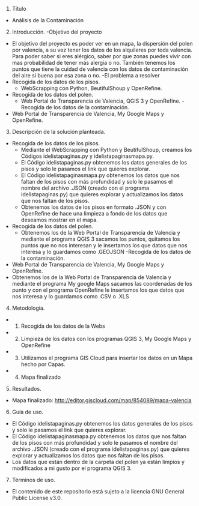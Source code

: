1. Título
  - Análisis de la Contaminación
2. Introducción. 
 -Objetivo del proyecto
  - El objetivo del proyecto es poder ver en un mapa, la dispersión del polen por valencia, a su vez tener los datos de los     alquileres por toda valencia. Para poder saber si eres alérgico, saber por que zonas puedes vivir con mas probabilidad de tener más alergia o no. También tenemos los puntos que tiene la cuidad de valencia con los datos de contaminación del aire si buena por esa zona o no.
 -El problema a resolver
  - Recogida de los datos de los pisos.
    - WebScrapping con Python, BeutifulShoup y OpenRefine.
  - Recogida de los datos del polen.
    - Web Portal de Transparencia de Valencia, QGIS 3 y OpenRefine.
  -Recogida de los datos de la contaminación.
   - Web Portal de Transparencia de Valencia, My Google Maps y OpenRefine.
3. Descripción de la solución planteada.
  - Recogida de los datos de los pisos.
    - Mediante el WebScrapping con Python y BeutifulShoup, creamos los Códigos idelistapaginas.py y idelistapaginasmapa.py.
     - El Código idelistapaginas.py obtenemos los datos generales de los pisos y solo le pasamos el link que quieres explorar.
     - El Código idelistapaginasmapa.py obtenemos los datos que nos faltan de los pisos con más profundidad y solo le pasamos el nombre del archivo .JSON (creado con el programa idelistapaginas.py) que quieres explorar y actualizamos los datos que nos faltan de los pisos.
     - Obtenemos los datos de los pisos en formato .JSON y con OpenRefine de hace una limpieza a fondo de los datos que deseamos mostrar en el mapa.
  - Recogida de los datos del polen.
    - Obtenemos los de la Web Portal de Transparencia de Valencia y mediante el programa QGIS 3 sacamos los puntos, quitamos los puntos que no nos interesan y le insertamos los que datos que nos interesa y lo guardamos como .GEOJSON
  -Recogida de los datos de la contaminación.
   - Web Portal de Transparencia de Valencia, My Google Maps y OpenRefine.
   - Obtenemos los de la Web Portal de Transparencia de Valencia y mediante el programa My google Maps sacamos las coordenadas de los punto y con el programa OpenRefine le insertamos los que datos que nos interesa y lo guardamos como .CSV o .XLS
4. Metodología.
 - 1. Recogida de los datos de la Webs
 - 2. Limpieza de los datos con los programas QGIS 3, My Google Maps y OpenRefine
 - 3. Utilizamos el programa GIS Cloud para insertar los datos en un Mapa hecho por Capas.
 - 4. Mapa finalizado
5. Resultados.
 - Mapa finalizado: http://editor.giscloud.com/map/854089/mapa-valencia 
6. Guía de uso.
 -  El Código idelistapaginas.py obtenemos los datos generales de los pisos y solo le pasamos el link que quieres explorar.
 -  El Código idelistapaginasmapa.py obtenemos los datos que nos faltan de los pisos con más profundidad y solo le pasamos el nombre del archivo .JSON (creado con el programa idelistapaginas.py) que quieres explorar y actualizamos los datos que nos faltan de los pisos.
 - Los datos que están dentro de la carpeta del polen ya están limpios y modificados a mi gusto por el programa QGIS 3.
7. Términos de uso. 
 - El contenido de este repositorio está sujeto a la licencia GNU General Public License v3.0.
